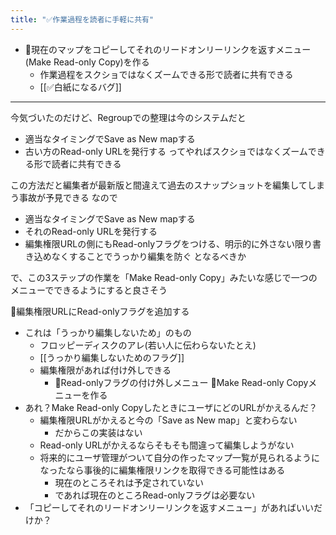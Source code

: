 ```yaml
---
title: "✅作業過程を読者に手軽に共有"
---
```


- 🤔現在のマップをコピーしてそれのリードオンリーリンクを返すメニュー(Make Read-only Copy)を作る
    - 作業過程をスクショではなくズームできる形で読者に共有できる
    - [[✅白紙になるバグ]]

---
今気づいたのだけど、Regroupでの整理は今のシステムだと
- 適当なタイミングでSave as New mapする
- 古い方のRead-only URLを発行する
ってやればスクショではなくズームできる形で読者に共有できる

この方法だと編集者が最新版と間違えて過去のスナップショットを編集してしまう事故が予見できる
なので
- 適当なタイミングでSave as New mapする
- それのRead-only URLを発行する
- 編集権限URLの側にもRead-onlyフラグをつける、明示的に外さない限り書き込めなくすることでうっかり編集を防ぐ
となるべきか

で、この3ステップの作業を「Make Read-only Copy」みたいな感じで一つのメニューでできるようにすると良さそう

🤔編集権限URLにRead-onlyフラグを追加する
- これは「うっかり編集しないため」のもの
    - フロッピーディスクのアレ(若い人に伝わらないたとえ)
    - [[うっかり編集しないためのフラグ]]
    - 編集権限があれば付け外しできる
        - 🤔Read-onlyフラグの付け外しメニュー
🤔Make Read-only Copyメニューを作る
- あれ？Make Read-only CopyしたときにユーザにどのURLがかえるんだ？
    - 編集権限URLがかえると今の「Save as New map」と変わらない
        - だからこの実装はない
    - Read-only URLがかえるならそもそも間違って編集しようがない
    - 将来的にユーザ管理がついて自分の作ったマップ一覧が見られるようになったなら事後的に編集権限リンクを取得できる可能性はある
        - 現在のところそれは予定されていない
        - であれば現在のところRead-onlyフラグは必要ない
- 「コピーしてそれのリードオンリーリンクを返すメニュー」があればいいだけか？
